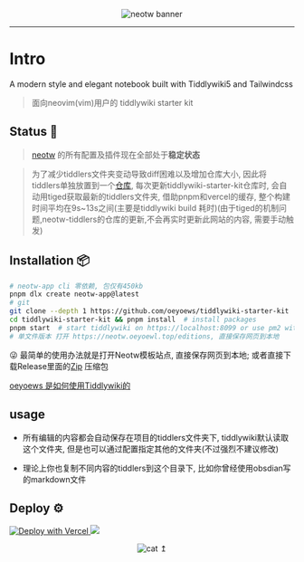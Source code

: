 <center>
<figure>
<img src="https://cdn.jsdelivr.net/gh/oeyoews/neotw@main/img/snapshot.png" class="hidden" alt="neotw banner" title="neotw"/>
<!-- <img src="https://cdn.jsdelivr.net/gh/oeyoews/neotw@main/img/snapshot01.png" class="hidden" alt="neotw banner" title="neotw"/> -->
</figure>
</center>

<hr>

# Intro

<figcaption class="text-transparent bg-clip-text bg-gradient-to-r from-teal-400 via-pink-500 to-yellow-500 line-clamp-1">
    A modern style and elegant notebook built with Tiddlywiki5 and Tailwindcss
</figcaption>

> 面向neovim(vim)用户的 tiddlywiki starter kit

## Status :tada:

> [neotw](https://github.com/oeyoews/neotw) 的所有配置及插件现在全部处于**稳定状态**

> 为了减少tiddlers文件夹变动导致diff困难以及增加仓库大小, 因此将tiddlers单独放置到一个[仓库](https://github.com/oeyoews/neotw-tiddlers), 每次更新tiddlywiki-starter-kit仓库时, 会自动用tiged获取最新的tiddlers文件夹, 借助pnpm和vercel的缓存, 整个构建时间平均在9s~13s之间(主要是tiddlywiki build 耗时)(由于tiged的机制问题,neotw-tiddlers的仓库的更新,不会再实时更新此网站的内容, 需要手动触发)

## Installation :package:

```bash
# neotw-app cli 零依赖, 包仅有450kb
pnpm dlx create neotw-app@latest
# git
git clone --depth 1 https://github.com/oeyoews/tiddlywiki-starter-kit
cd tiddlywiki-starter-kit && pnpm install  # install packages
pnpm start  # start tiddlywiki on https://localhost:8099 or use pm2 with yarn pm2:start
# 单文件版本 打开 https://neotw.oeyoewl.top/editions, 直接保存网页到本地
```

😜 最简单的使用办法就是打开Neotw模板站点, 直接保存网页到本地;
或者直接下载Release里面的[Zip](https://github.com/oeyoews/tiddlywiki-starter-kit/releases) 压缩包

[oeyoews 是如何使用Tiddlywiki的](https://neotw.oeyoewl.top/#how-to-use-tiddlywiki%40oeyoews)

## usage

* 所有编辑的内容都会自动保存在项目的tiddlers文件夹下, tiddlywiki默认读取这个文件夹, 但是也可以通过配置指定其他的文件夹(不过强烈不建议修改)

* 理论上你也复制不同内容的tiddlers到这个目录下, 比如你曾经使用obsdian写的markdown文件

## Deploy :gear:

<!-- https://vercel.com/docs/deploy-button -->
<a target="_blank" href="https://vercel.com/new/clone?repository-url=https%3A%2F%2Fgithub.com%2Foeyoews%2Fneotw">
<img src="https://vercel.com/button" alt="Deploy with Vercel" />
</a>
<!-- https://docs.netlify.com/site-deploys/create-deploys/ -->
<a target="_blank" href="https://app.netlify.com/start/deploy?repository=https://github.com/oeyoews/neotw">
<img src="https://www.netlify.com/img/deploy/button.svg">
</a>

<center>

![cat](https://cdn.jsdelivr.net/gh/oeyoews/neotw@main/img/cat.svg 'cat') ↥︎

</center>
